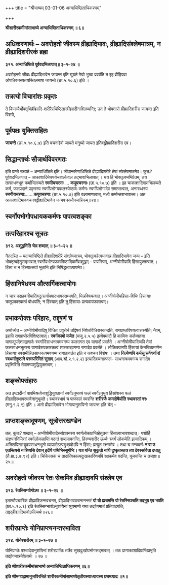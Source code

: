 +++
title = "श्रीभाष्यम् 03-01-06 अन्याधिष्ठिताधिकरणम्"

+++


**श्रीशारीरकमीमांसाभाष्ये अन्याधिष्ठिताधिकरणम् ॥ ६॥**

## अधिकरणार्थः – अवरोहतो जीवस्य व्रीह्यादिभावः, व्रीह्यादिसंश्लेषमात्रम्, न व्रीह्यादिशरीरकं ब्रह्म

**३११. अन्याधिष्ठिते पूर्ववदभिलापात्॥ ३–१–२४ ॥**

अवरोहन्तो जीवाः व्रीह्यादिभावेन जायन्त इति श्रूयते मेघो भूत्वा प्रवर्षति त इह व्रीहियवा ओषधिवनस्पतयस्तिलमाषा जायन्ते (छा.५.१०.६) इति ।

## तत्रत्यो विचारांशः प्रकृतः

ते किमन्यैर्भोक्तृभिर्व्रीह्यादि-शरीरैरधिष्ठितान्व्रीह्यादीनाश्लिष्यन्ति; उत ते भोक्तारो व्रीह्यादिशरीरा जायन्त इति विशये,

## पूर्वपक्षः युक्तिसहितः

**जायन्ते** (छा.५.१०.६.७) इति वचनाद्देवो जायते मनुष्यो जायत इतिवद्व्रीह्यादिशरीरा एव।

## सिद्धान्तार्थः सौत्रार्थविवरणतः

इति प्राप्ते उच्यते – अन्याधिष्ठिते इति। जीवान्तरेणाधिष्ठिते व्रीह्यादिशरीरे तेषां संश्लेषमात्रमेव। कुतः? पूर्ववदभिलापात् – आकाशादिमेघपर्यन्तवत्केवल तद्भावाभिलापात् । यत्र हि भोक्तृत्वमभिप्रेतम्; तत्र तत्साधनभूतं कर्माभिलप्यते **रममीयचरणाः** … **कपूयचरणाः** (छा.५.१०.७) इति । इह चाकाशादिवन्नाभिलप्यते कर्म, फलप्रदाने प्रवृत्तस्य स्वर्गोपभोग्यफलस्येष्टादेः कर्मणः स्वर्गोपभोगादेव समाप्तत्वात्, अनारब्धस्य **रमणीयचरणाः**…….**कपूयचरणाः** (छा.५.१०.७) इति वक्ष्यमाणत्वात्, मध्ये कर्मान्तराभावाच्च। अत आकाशादिभाववचनवद्व्रीह्यादिभावेन जन्मवचनमौपचारिकम्॥२४॥

## स्वर्गोपभोगोपधायककर्मणः पापत्वशङ्का

## तत्परिहारश्च सूत्रतः

**३१२. अशुद्धमिति चेन्न शब्दात् ॥ ३–१–२५ ॥**

नैतदस्ति – यदन्याधिष्ठिते व्रीह्यादिशरीरे संश्लेषमात्रम्, भोक्तृत्वहेत्वभावान्न व्रीह्यादिभावेन जन्म – इति भोक्तृत्वहेतुसद्भावात् स्वर्गोपभोग्यफलमिष्टादिकर्मैवाशुद्धम् – पापमिश्रम्, अग्नीषोमीयादि हिंसायुक्तत्वात् । हिंसा च न हिंस्यात्सर्वा भूतानि इति निषिद्धत्वात्पापमेव।

## हिंसानिषेधस्य औत्सर्गिकत्वायोगः

न चात्र पदाहवनीयादिवदुत्सर्गापवादभावस्सम्भवति, भिन्नविषयत्वात्। अग्नीषोमीयहिंसा-विधिः हिंसायाः क्रतूपकारकत्वं बोधयति; न हिंस्यात् इति तु हिंसायाः प्रत्यवायफलत्वम्।

## प्रभाकरोक्तः परिहारः, तद्दूषणं च

अथोच्येत – अग्नीषोमीयादिषु विधितः प्रवृत्तेर्न तद्विषयं निषेधविधिरास्कन्दति, रागप्राप्तविषयत्वात्तस्येति; नैवम्, इहापि रागप्राप्तेरविशिष्टत्वात्। **स्वर्गकामो यजेत** (यजु.२.५.५) इत्येवमादौ हि कामिनः कर्तव्यतया यागाद्युपदेशाद्यागादेः स्वर्गादिसाधनत्वमवगम्य फलरागत एव यागादौ प्रवर्तते । अग्नीषोमीयादिष्वपि तेषां फलसाधनभूतस्य यागादेरुपकारकत्वं शास्त्रादवगम्य रागादेव प्रवर्तते । लौकिक्यामपि हिंसायां केनचित्प्रमाणेन हिंसायाः स्वसमीहितसाधनत्वमवगम्य रागात्प्रवर्तत इति न कश्चन विशेषः । तथा **नित्येष्वपि कर्मसु सर्ववर्णानां स्वधर्मानुष्ठाने परमपरिमितं सुखम्** (आप.श्रौ.२.१.२.२) इत्यादिवचनात्फल- साधनत्वमवगम्य रागादेव प्रवृत्तिरिति तेषामप्यशुद्धियुक्तत्वम् ।

## शङ्कोपसंहारः

अत इष्टादीनां पापमिश्रत्वेनाशुद्धियुक्तानां स्वर्गेऽनुभाव्यं फलं स्वर्गेऽनुभूय हिंसांशस्य फलं व्रीह्यादिस्थावरभावेनानुभूयते। स्थावरभावं च पापफलं स्मरन्ति **शरीरजैः कमदोषैर्याति स्थावरतां नरः** (मनु.१.२.९) इति । अतो व्रीह्यादिभावेन भोगायानुशयिनो जायन्त इति चेत् –

## प्राप्तशङ्कादूषणम्, सूत्रोत्तरखण्डेन

तन्न, कुतः? शब्दात् – अग्नीषोमीयादेस्संज्ञपनस्य स्वर्गलोकप्राप्तिहेतुतया हिंसात्वाभावशब्दात्। पशोर्हि संज्ञपननिमित्तां स्वर्गलोकप्राप्तिं वदन्तं शब्दमामनन्ति, हिरण्यशरीर ऊर्ध्वः स्वर्गं लोकमेति इत्यादिकम् ।
अतिशयिताभ्युदयसाधनभूतो व्यापारोऽल्पदुःखदोऽपि न हिंसा; प्रत्युत रक्षणमेव । तथा च मन्त्रवर्णः **न वा उ एतन्म्रियसे न रिष्यसि देवान् इदेषि पथिभिस्सुगेभिः। यत्र यन्ति सुकृतो नापि दुष्कृतस्तत्र त्वा देवस्सविता दधातु** (तै.ब्रा.३.७.९२) इति। चिकित्सकं च तादात्विकाल्पदुःखकारिणमपि रक्षकमेव वदन्ति, पूजयन्ति च तज्ज्ञाः॥२५॥

## अवरोहतो जीवस्य रेतः सेकमिव व्रीह्यादावपि संश्लेष एव

**३१३. रेतस्सिग्योगोऽथ ॥ ३–१–२६ ॥**

इतश्चौपचारिकं व्रीह्यादिजन्मवचनम्, व्रीह्यादिभाववचनानन्तरं **यो यो ह्यन्नमत्ति यो रेतस्सिञ्चति तद्भूय एव भवति** (छा.५.१०.६) इति रेतस्सिग्भावोऽनुशयिनां श्रूयमाणो यथा तद्योगमात्रं प्रतिपादयति; तद्वद्ब्रीह्यादिभावोऽपीत्यर्थः॥२६॥

## शरीरप्राप्तेः योनिप्राप्त्यनन्तरभाविता

**३१४. योनेश्शरीरम् ॥ ३–१–२७ ॥**

योनिप्राप्तेः पश्चादेवानुशयिनां शरीरप्राप्तिः तत्रैव सुखदुःखोपभोगसद्भावात् । ततः प्रागाकाशादिप्राप्तिप्रभृति तद्योगमात्रमेवेत्यर्थः ॥ २७ ॥

**इति श्रीशारीरकमीमांसाभाष्ये अन्याधिष्ठिताधिकरणम् ॥६॥**

**इति श्रीभगवद्रामानुजविरचिते शारीरकमीमांसाभाष्येतृतीयस्याध्यायस्य प्रथमःपादः ॥१॥**


